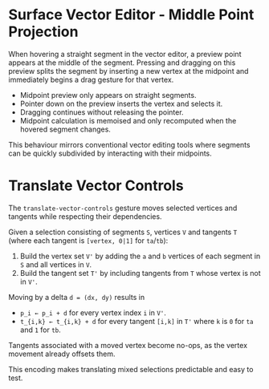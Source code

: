 # Surface Vector Editor - Middle Point Projection

When hovering a straight segment in the vector editor, a preview point appears at the middle of the segment. Pressing and dragging on this preview splits the segment by inserting a new vertex at the midpoint and immediately begins a drag gesture for that vertex.

- Midpoint preview only appears on straight segments.
- Pointer down on the preview inserts the vertex and selects it.
- Dragging continues without releasing the pointer.
- Midpoint calculation is memoised and only recomputed when the hovered segment changes.

This behaviour mirrors conventional vector editing tools where segments can be quickly subdivided by interacting with their midpoints.

# Translate Vector Controls

The `translate-vector-controls` gesture moves selected vertices and tangents while respecting their dependencies.

Given a selection consisting of segments `S`, vertices `V` and tangents `T` (where each tangent is `[vertex, 0|1]` for `ta`/`tb`):

1. Build the vertex set `V'` by adding the `a` and `b` vertices of each segment in `S` and all vertices in `V`.
2. Build the tangent set `T'` by including tangents from `T` whose vertex is not in `V'`.

Moving by a delta `d = (dx, dy)` results in

- `p_i ← p_i + d` for every vertex index `i` in `V'`.
- `t_{i,k} ← t_{i,k} + d` for every tangent `[i,k]` in `T'` where `k` is `0` for `ta` and `1` for `tb`.

Tangents associated with a moved vertex become no-ops, as the vertex movement already offsets them.

This encoding makes translating mixed selections predictable and easy to test.
